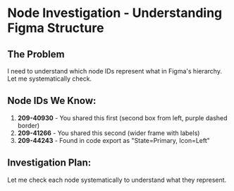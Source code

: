# Node Investigation - Understanding Figma Structure

## The Problem

I need to understand which node IDs represent what in Figma's hierarchy. Let me systematically check.

## Node IDs We Know:

1. **209-40930** - You shared this first (second box from left, purple dashed border)
2. **209-41266** - You shared this second (wider frame with labels)
3. **209-44243** - Found in code export as "State=Primary, Icon=Left"

## Investigation Plan:

Let me check each node systematically to understand what they represent.
